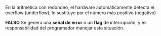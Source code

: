 En la aritmética con redondeo, el hardware automáticamente detecta el overflow (underflow), lo sustituye por el número más positivo (negativo)

**FALSO**
Se genera una **señal de error** o un **flag** de interrupción, y es responsabilidad del programador manejar esta situación.